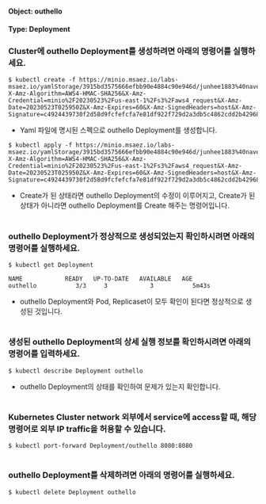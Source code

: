 
#### Object: outhello
#### Type: Deployment

### Cluster에 outhello Deployment를 생성하려면 아래의 명령어를 실행하세요.

```
$ kubectl create -f https://minio.msaez.io/labs-msaez.io/yamlStorage/3915bd3575666efbb90e4884c90e946d/junhee1883%40naver.com/Deployment/outhello.yaml?X-Amz-Algorithm=AWS4-HMAC-SHA256&X-Amz-Credential=minio%2F20230523%2Fus-east-1%2Fs3%2Faws4_request&X-Amz-Date=20230523T025950Z&X-Amz-Expires=60&X-Amz-SignedHeaders=host&X-Amz-Signature=c4924439730f2d58d9fcfefcfa7e81df922f729d2a3db5c4862cdd2b4296887e
```
- Yaml 파일에 명시된 스펙으로 outhello Deployment를 생성합니다.

```
$ kubectl apply -f https://minio.msaez.io/labs-msaez.io/yamlStorage/3915bd3575666efbb90e4884c90e946d/junhee1883%40naver.com/Deployment/outhello.yaml?X-Amz-Algorithm=AWS4-HMAC-SHA256&X-Amz-Credential=minio%2F20230523%2Fus-east-1%2Fs3%2Faws4_request&X-Amz-Date=20230523T025950Z&X-Amz-Expires=60&X-Amz-SignedHeaders=host&X-Amz-Signature=c4924439730f2d58d9fcfefcfa7e81df922f729d2a3db5c4862cdd2b4296887e
```
- Create가 된 상태라면 outhello Deployment의 수정이 이루어지고, Create가 된 상태가 아니라면 outhello Deployment를 Create 해주는 명령어입니다.  
#

### outhello Deployment가 정상적으로 생성되었는지 확인하시려면 아래의 명령어를 실행하세요.

```
$ kubectl get Deployment

NAME            READY   UP-TO-DATE   AVAILABLE   AGE
outhello           3/3     3            3           5m43s

```
- outhello Deployment와 Pod, Replicaset이 모두 확인이 된다면 정상적으로 생성된 것입니다.
#

### 생성된 outhello Deployment의 상세 실행 정보를 확인하시려면 아래의 명령어를 입력하세요.

```
$ kubectl describe Deployment outhello
```
- outhello Deployment의 상태를 확인하여 문제가 있는지 확인합니다. 
#

### Kubernetes Cluster network 외부에서 service에 access할 때, 해당 명령어로 외부 IP traffic을 허용할 수 있습니다.

```
$ kubectl port-forward Deployment/outhello 8080:8080
```
#

### outhello Deployment를 삭제하려면 아래의 명령어를 실행하세요.

```
$ kubectl delete Deployment outhello
```
#

